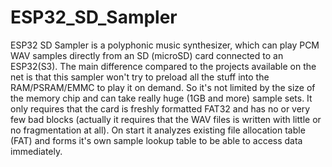 # ESP32_SD_Sampler
ESP32 SD Sampler is a polyphonic music synthesizer, which can play PCM WAV samples directly from an SD (microSD) card connected to an ESP32(S3).
The main difference compared to the projects available on the net is that this sampler won't try to preload all the stuff into the RAM/PSRAM/EMMC to play it on demand. So it's not limited by the size of the memory chip and can take really huge (1GB and more) sample sets. It only requires that the card is freshly formatted FAT32 and has no or very few bad blocks (actually it requires that the WAV files is written with little or no fragmentation at all). On start it analyzes existing file allocation table (FAT) and forms it's own sample lookup table to be able to access data immediately.
